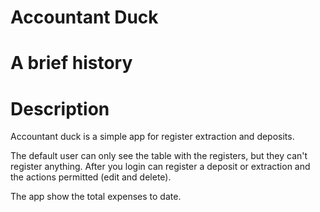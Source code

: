 Accountant Duck
================

# A brief history

# Description
Accountant duck is a simple app for register extraction and deposits.

The default user can only see the table with the registers, but they can't register anything.
After you login can register a deposit or extraction and the actions permitted (edit and delete).

The app show the total expenses to date.
